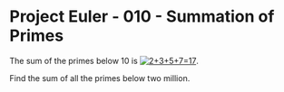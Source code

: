 Project Euler - 010 - Summation of Primes
=========================================
The sum of the primes below 10 is
<a href="https://www.codecogs.com/eqnedit.php?latex=2&plus;3&plus;5&plus;7=17" target="_blank">
  <img src="https://latex.codecogs.com/gif.latex?2&plus;3&plus;5&plus;7=17"
       alt="2+3+5+7=17"
       title="2+3+5+7=17"
       /></a>.

Find the sum of all the primes below two million.
